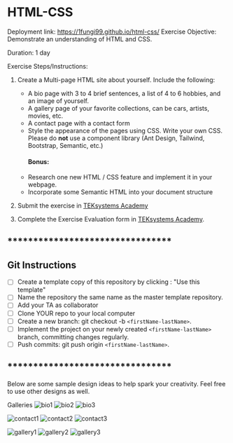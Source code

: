 # HTML-CSS
Deployment link: https://1fungi99.github.io/html-css/
Exercise Objective: Demonstrate an understanding of HTML and CSS.

Duration: 1 day

Exercise Steps/Instructions:

1. Create a Multi-page HTML site about yourself.  Include the following:
      <ul>
      <li>A bio page with 3 to 4 brief sentences, a list of 4 to 6 hobbies, and an image of yourself.</li>
      <li>A gallery page of your favorite collections, can be cars, artists, movies, etc.</li>
      <li>A contact page with a contact form</li>
      <li>Style the appearance of the pages using CSS.  Write your own CSS.  Please do <strong>not</strong> use a component library (Ant Design, Tailwind, Bootstrap, Semantic, etc.)</li>
      <h4>Bonus: </h4>
      <li>Research one new HTML / CSS feature and implement it in your webpage.</li>
      <li>Incorporate some Semantic HTML into your document structure</li>
      </ul>


3. Submit the exercise in <a href="https://bit.ly/3d1Wpvr" target="_blank">TEKsystems Academy</a>

4. Complete the Exercise Evaluation form in <a href="https://bit.ly/2KE32Yw" target="_blank">TEKsystems Academy</a>.

## ********************************
## Git Instructions
- [ ] Create a template copy of this repository by clicking : "Use this template"
- [ ] Name the repository the same name as the master template repository.
- [ ] Add your TA as collaborator
- [ ] Clone YOUR repo to your local computer
- [ ] Create a new branch: git checkout -b `<firstName-lastName>`.
- [ ] Implement the project on your newly created `<firstName-lastName>` branch, committing changes regularly.
- [ ] Push commits: git push origin `<firstName-lastName>`.
## ********************************

Below are some sample design ideas to help spark your creativity.  Feel free to use other designs as well.


Galleries
![bio1](assets/bio_page.png)
![bio2](assets/bio2.jpg)
![bio3](assets/lawfirm-bio.jpg)


![contact1](assets/contact-us-page.png)
![contact2](assets/mostlyserious-contact-us.png)
![contact3](assets/blacksheep-contactus.png)


![gallery1](assets/zephyr-gallery-template.jpg)
![gallery2](assets/img-gallery.png)
![gallery3](assets/block-gallery.jpg)

